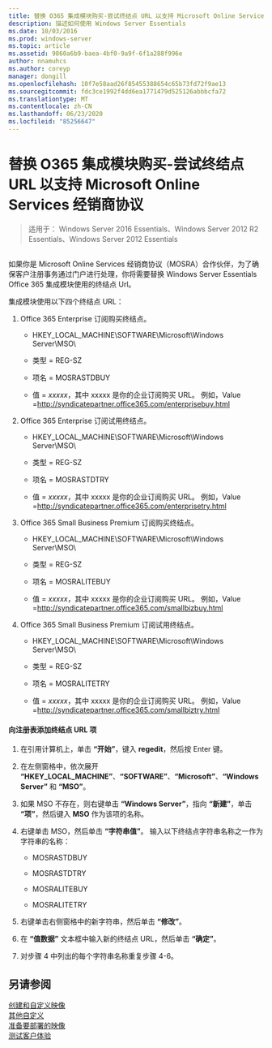 ```yaml
---
title: 替换 O365 集成模块购买-尝试终结点 URL 以支持 Microsoft Online Services 经销商协议
description: 描述如何使用 Windows Server Essentials
ms.date: 10/03/2016
ms.prod: windows-server
ms.topic: article
ms.assetid: 9860a6b9-baea-4bf0-9a9f-6f1a288f996e
author: nnamuhcs
ms.author: coreyp
manager: dongill
ms.openlocfilehash: 10f7e58aad26f85455388654c65b73fd72f9ae13
ms.sourcegitcommit: fdc3ce1992f4dd6ea1771479d525126abbbcfa72
ms.translationtype: MT
ms.contentlocale: zh-CN
ms.lasthandoff: 06/23/2020
ms.locfileid: "85256647"
---
```

# <a name="replace-o365-integration-module-buy-try-endpoint-url-in-support-of-microsoft-online-service-reseller-agreement"></a>替换 O365 集成模块购买-尝试终结点 URL 以支持 Microsoft Online Services 经销商协议

>适用于： Windows Server 2016 Essentials、Windows Server 2012 R2 Essentials、Windows Server 2012 Essentials

##  <a name="BKMK_O365"></a>   
 如果你是 Microsoft Online Services 经销商协议（MOSRA）合作伙伴，为了确保客户注册事务通过门户进行处理，你将需要替换 Windows Server Essentials Office 365 集成模块使用的终结点 Url。  
  
 集成模块使用以下四个终结点 URL：  
  
1.  Office 365 Enterprise 订阅购买终结点。  
  
    -   HKEY_LOCAL_MACHINE\SOFTWARE\Microsoft\Windows Server\MSO\  
  
    -   类型 = REG-SZ  
  
    -   项名 = MOSRASTDBUY  
  
    -   值 = *xxxxx*，其中 xxxxx 是你的企业订阅购买 URL。 例如，Value =http://syndicatepartner.office365.com/enterprisebuy.html  
  
2.  Office 365 Enterprise 订阅试用终结点。  
  
    -   HKEY_LOCAL_MACHINE\SOFTWARE\Microsoft\Windows Server\MSO\  
  
    -   类型 = REG-SZ  
  
    -   项名 = MOSRASTDTRY  
  
    -   值 = *xxxxx*，其中 xxxxx 是你的企业订阅购买 URL。 例如，Value =http://syndicatepartner.office365.com/enterprisetry.html  
  
3.  Office 365 Small Business Premium 订阅购买终结点。  
  
    -   HKEY_LOCAL_MACHINE\SOFTWARE\Microsoft\Windows Server\MSO\  
  
    -   类型 = REG-SZ  
  
    -   项名 = MOSRALITEBUY  
  
    -   值 = *xxxxx*，其中 xxxxx 是你的企业订阅购买 URL。 例如，Value =http://syndicatepartner.office365.com/smallbizbuy.html  
  
4.  Office 365 Small Business Premium 订阅试用终结点。  
  
    -   HKEY_LOCAL_MACHINE\SOFTWARE\Microsoft\Windows Server\MSO\  
  
    -   类型 = REG-SZ  
  
    -   项名 = MOSRALITETRY  
  
    -   值 = *xxxxx*，其中 xxxxx 是你的企业订阅购买 URL。 例如，Value =http://syndicatepartner.office365.com/smallbiztry.html  
  
#### <a name="to-add-an-endpoint-url-key-to-the-registry"></a>向注册表添加终结点 URL 项  
  
1.  在引用计算机上，单击 **“开始”**，键入 **regedit**，然后按 Enter 键。  
  
2.  在左侧窗格中，依次展开 **“HKEY_LOCAL_MACHINE”**、**“SOFTWARE”**、**“Microsoft”**、**“Windows Server”** 和 **“MSO”**。  
  
3.  如果 MSO 不存在，则右键单击 **“Windows Server”**，指向 **“新建”**，单击 **“项”**，然后键入 **MSO** 作为该项的名称。  
  
4.  右键单击 MSO，然后单击 **“字符串值”**。 输入以下终结点字符串名称之一作为字符串的名称：  
  
    -   MOSRASTDBUY  
  
    -   MOSRASTDTRY  
  
    -   MOSRALITEBUY  
  
    -   MOSRALITETRY  
  
5.  右键单击右侧窗格中的新字符串，然后单击 **“修改”**。  
  
6.  在 **“值数据”** 文本框中输入新的终结点 URL，然后单击 **“确定”**。  
  
7.  对步骤 4 中列出的每个字符串名称重复步骤 4-6。  
  
## <a name="see-also"></a>另请参阅  

 [创建和自定义映像](Creating-and-Customizing-the-Image.md)   
 [其他自定义](Additional-Customizations.md)   
 [准备要部署的映像](Preparing-the-Image-for-Deployment.md)   
 [测试客户体验](Testing-the-Customer-Experience.md)
 
